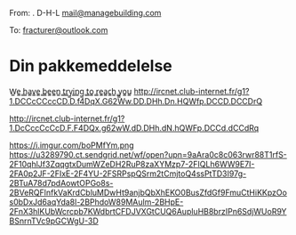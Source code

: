 From: . D-H-L <mail@managebuilding.com>

To: fracturer@outlook.com

# Din pakkemeddelelse
W̳e̳ ̳h̳a̳v̳e̳ ̳b̳e̳e̳n̳ ̳t̳r̳y̳i̳n̳g̳ ̳t̳o̳ ̳r̳e̳a̳c̳h̳ ̳y̳o̳u̳  <http://ircnet.club-internet.fr/g1?1.DCCcCCccCD.D.f4DqX.G62Ww.DD.DHh.Dn.HQWfp.DCCD.DCCDrQ> 


 <http://ircnet.club-internet.fr/g1?1.DcCccCcCcD.F.F4DQx.g62wW.dD.DHh.dN.hQWFp.DCCd.dCCdRq> 

 <https://i.imgur.com/boPMfYm.png>
 <https://u3289790.ct.sendgrid.net/wf/open?upn=9aAra0c8c063rwr88T1rfS-2F10qhlJf3ZqqgtxDumWZeDH2RuP8zaXYMzp7-2FIQLh6WW9E7I-2FA0p2JF-2FIxE-2F4YU-2FSRPspQSrm2tCmjtoQ4ssPtTD3I97g-2BTuA78d7pdAowtOPGo8s-2BVeRQFlnfkVaKrdCbluMDwHt9anjbQbXhEKO0BusZfdGf9FmuCtHiKKpzOos0bDxJd6aqYda8l-2BPhdoW89MAulm-2BHpE-2FnX3hlKUbWcrcpb7KWdbrtCFDJVXGtCUQ6AupluHB8brzIPn6SdjWUoR9YBSnrnTVc9pGCWgU-3D> 
